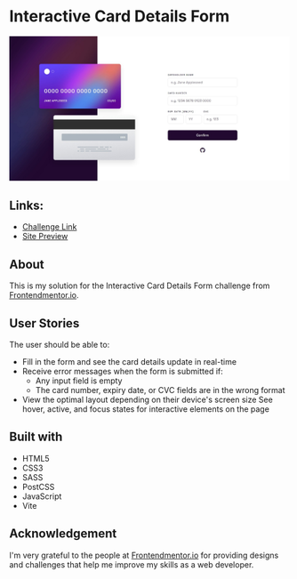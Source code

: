 # Interactive Card Details Form
![](public/images/solution-screenshot.jpeg)

## Links:
- [Challenge Link](https://www.frontendmentor.io/challenges/interactive-card-details-form-XpS8cKZDWw)
- [Site Preview](https://robinjmm-icd.vercel.app/)

## About
This is my solution for the Interactive Card Details Form challenge from [Frontendmentor.io](https://frontendmentor.io).

## User Stories
The user should be able to:
- Fill in the form and see the card details update in real-time
- Receive error messages when the form is submitted if:
  - Any input field is empty
  - The card number, expiry date, or CVC fields are in the wrong format
- View the optimal layout depending on their device's screen size
See hover, active, and focus states for interactive elements on the page

## Built with
- HTML5
- CSS3
- SASS
- PostCSS
- JavaScript
- Vite

## Acknowledgement
I'm very grateful to the people at [Frontendmentor.io](https://frontendmentor.io) for providing designs and challenges that help me improve my skills as a web developer.